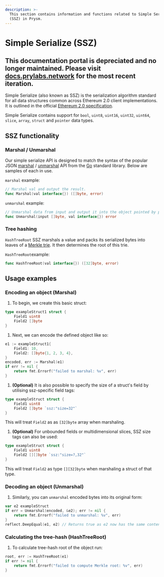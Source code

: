 ```yaml
---
description: >-
  This section contains information and functions related to Simple Serialize
  (SSZ) in Prysm.
---
```


# Simple Serialize \(SSZ\)

## This documentation portal is depreciated and no longer maintained. Please visit [docs.prylabs.network](https://docs.prylabs.network) for the most recent iteration.

Simple Serialize \(also known as SSZ\) is the serialization algorithm standard for all data structures common across Ethereum 2.0 client implementations. It is outlined in the official [Ethereum 2.0 specification](https://github.com/ethereum/eth2.0-specs/blob/dev/specs/simple-serialize.md). 

Simple Serialize contains support for `bool`, `uint8`, `uint16`, `uint32`, `uint64`, `slice`, `array`, `struct` and `pointer` data types.

## SSZ functionality

### Marshal / Unmarshal

Our simple serialize API is designed to match the syntax of the popular JSON [marshal](https://golang.org/pkg/encoding/json/#Marshal) / [unmarshal](https://golang.org/pkg/encoding/json/#Unmarshal) API from the [Go](https://golang.org) standard library. Below are samples of each in use.

`marshal` example:

```go
// Marshal val and output the result.
func Marshal(val interface{}) ([]byte, error)
```

`unmarshal` example:

```go
// Unmarshal data from input and output it into the object pointed by pointer val.
func Unmarshal(input []byte, val interface{}) error
```

### Tree hashing

`HashTreeRoot` SSZ marshals a value and packs its serialized bytes into leaves of a [Merkle trie](https://github.com/ethereum/wiki/wiki/Patricia-Tree). It then determines the root of this trie.

`HashTreeRoot`example:

```go
func HashTreeRoot(val interface{}) ([32]byte, error)
```

## Usage examples 

### Encoding an object \(Marshal\)

1. To begin, we create this basic struct:

```go
type exampleStruct1 struct {
    Field1 uint8
    Field2 []byte
}
```

1. Next, we can encode the defined object like so:

```go
e1 := exampleStruct1{
    Field1: 10,
    Field2: []byte{1, 2, 3, 4},
}
encoded, err := Marshal(e1)
if err != nil {
    return fmt.Errorf("failed to marshal: %v", err)
}
```

1. **\(Optional\)** It is also possible to specify the size of a struct's field by utilising ssz-specific field tags:

```go
type exampleStruct struct {
    Field1 uint8
    Field2 []byte `ssz:"size=32"`
}
```

This will treat `Field2` as as `[32]byte` array when marshaling.

1. **\(Optional\)** For unbounded fields or multidimensional slices, SSZ size tags can also be used:

```go
type exampleStruct struct {
    Field1 uint8
    Field2 [][]byte `ssz:"size=?,32"`
}
```

This will treat `Field2` as type `[][32]byte` when marshaling a struct of that type.

### Decoding an object \(Unmarshal\)

1. Similarly, you can `unmarshal` encoded bytes into its original form:

```go
var e2 exampleStruct
if err = Unmarshal(encoded, &e2); err != nil {
    return fmt.Errorf("failed to unmarshal: %v", err)
}
reflect.DeepEqual(e1, e2) // Returns true as e2 now has the same content as e1.
```

### Calculating the tree-hash \(HashTreeRoot\)

1. To calculate tree-hash root of the object run:

```go
root, err := HashTreeRoot(e1)
if err != nil {
    return fmt.Errorf("failed to compute Merkle root: %v", err)
}
```

